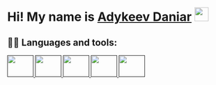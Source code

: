 <h1>Hi! My name is <a href="#" target="_blank">Adykeev Daniar</a> 
<img src="https://github.com/blackcater/blackcater/raw/main/images/Hi.gif" height="32"/></h1>

## 👨‍💻 Languages and tools:

<p align="left">
    <a href="" target="_blank">
      <img src="https://cdn.jsdelivr.net/gh/devicons/devicon/icons/html5/html5-plain-wordmark.svg" width="60" height="50"/>
    </a>
    <a href="" target="_blank">
      <img src="https://cdn.jsdelivr.net/gh/devicons/devicon/icons/css3/css3-plain-wordmark.svg" width="60" height="50"/>
    </a>
    <a href="" target="_blank">
      <img src="https://cdn.jsdelivr.net/gh/devicons/devicon/icons/gulp/gulp-plain.svg" width="60" height="50"/>
    </a>
    <a href="" target="_blank">
      <img src="https://cdn.jsdelivr.net/gh/devicons/devicon/icons/bootstrap/bootstrap-original-wordmark.svg" width="60" height="50"/>
    </a>
    <a href="" target="_blank">
      <img src="https://cdn.jsdelivr.net/gh/devicons/devicon/icons/sass/sass-original.svg" width="60" height="50"/>
    </a>
</p>
